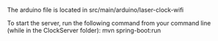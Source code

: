 The arduino file is located in src/main/arduino/laser-clock-wifi

To start the server, run the following command from your command line (while in the ClockServer folder):
mvn spring-boot:run